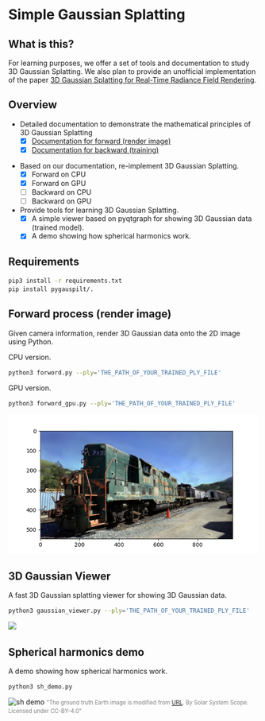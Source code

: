 # Simple Gaussian Splatting

## What is this? 

For learning purposes, we offer a set of tools and documentation to study 3D Gaussian Splatting. We also plan to provide an unofficial implementation of the paper [3D Gaussian Splatting
for Real-Time Radiance Field Rendering](https://repo-sam.inria.fr/fungraph/3d-gaussian-splatting/).


## Overview 

* Detailed documentation to demonstrate the mathematical principles of 3D Gaussian Splatting
    - [x] [Documentation for forward (render image)](docs/forward.pdf)
    - [x] [Documentation for backward (training)](docs/backward.pdf)

- Based on our documentation, re-implement 3D Gaussian Splatting.
    - [x] Forward on CPU
    - [x] Forward on GPU
    - [ ] Backward on CPU
    - [ ] Backward on GPU

- Provide tools for learning 3D Gaussian Splatting.
    - [x] A simple viewer based on pyqtgraph for showing 3D Gaussian data (trained model).
    - [x] A demo showing how spherical harmonics work.

## Requirements 

```bash
pip3 install -r requirements.txt
pip install pygauspilt/.
```

## Forward process (render image)

Given camera information, render 3D Gaussian data onto the 2D image using Python.

CPU version.
```bash
python3 forword.py --ply='THE_PATH_OF_YOUR_TRAINED_PLY_FILE'
```

GPU version.
```bash
python3 forword_gpu.py --ply='THE_PATH_OF_YOUR_TRAINED_PLY_FILE'
```
![forword demo](imgs/forword.png)

## 3D Gaussian Viewer 

A fast 3D Gaussian splatting viewer for showing 3D Gaussian data. 

```bash
python3 gaussian_viewer.py --ply='THE_PATH_OF_YOUR_TRAINED_PLY_FILE'
```

<img src="imgs/viewer.gif" width="640px">



## Spherical harmonics demo

A demo showing how spherical harmonics work.

```bash
python3 sh_demo.py
```

![sh demo](imgs/sh_demo.gif)
<span style="font-size: 80%; color: Gray;">"The ground truth Earth image is modified from [URL](https://commons.wikimedia.org/wiki/File:Solarsystemscope_texture_8k_earth_daymap.jpg). By Solar System Scope. Licensed under CC-BY-4.0"</span>